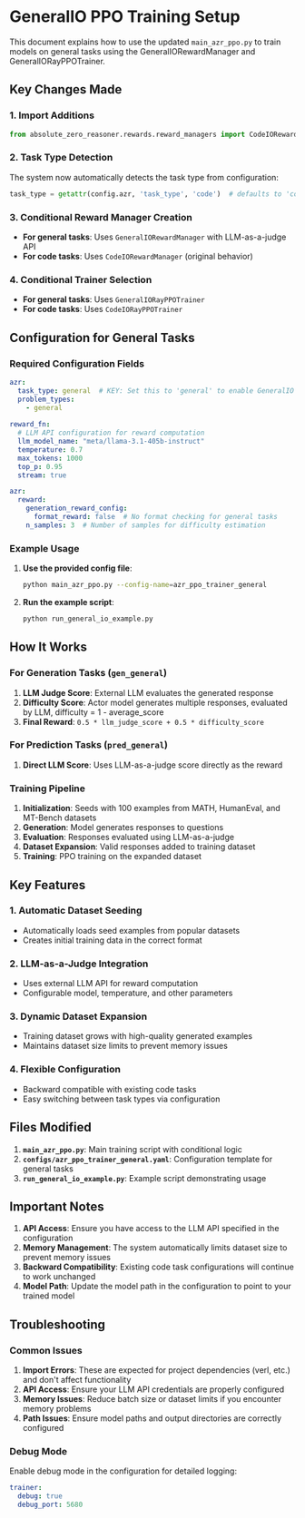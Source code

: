 # GeneralIO PPO Training Setup

This document explains how to use the updated `main_azr_ppo.py` to train models on general tasks using the GeneralIORewardManager and GeneralIORayPPOTrainer.

## Key Changes Made

### 1. Import Additions
```python
from absolute_zero_reasoner.rewards.reward_managers import CodeIORewardManager, GeneralIORewardManager
```

### 2. Task Type Detection
The system now automatically detects the task type from configuration:
```python
task_type = getattr(config.azr, 'task_type', 'code')  # defaults to 'code' for backward compatibility
```

### 3. Conditional Reward Manager Creation
- **For general tasks**: Uses `GeneralIORewardManager` with LLM-as-a-judge API
- **For code tasks**: Uses `CodeIORewardManager` (original behavior)

### 4. Conditional Trainer Selection
- **For general tasks**: Uses `GeneralIORayPPOTrainer`
- **For code tasks**: Uses `CodeIORayPPOTrainer`

## Configuration for General Tasks

### Required Configuration Fields

```yaml
azr:
  task_type: general  # KEY: Set this to 'general' to enable GeneralIO mode
  problem_types:
    - general
  
reward_fn:
  # LLM API configuration for reward computation
  llm_model_name: "meta/llama-3.1-405b-instruct"
  temperature: 0.7
  max_tokens: 1000
  top_p: 0.95
  stream: true

azr:
  reward:
    generation_reward_config:
      format_reward: false  # No format checking for general tasks
    n_samples: 3  # Number of samples for difficulty estimation
```

### Example Usage

1. **Use the provided config file**:
   ```bash
   python main_azr_ppo.py --config-name=azr_ppo_trainer_general
   ```

2. **Run the example script**:
   ```bash
   python run_general_io_example.py
   ```

## How It Works

### For Generation Tasks (`gen_general`)
1. **LLM Judge Score**: External LLM evaluates the generated response
2. **Difficulty Score**: Actor model generates multiple responses, evaluated by LLM, difficulty = 1 - average_score
3. **Final Reward**: `0.5 * llm_judge_score + 0.5 * difficulty_score`

### For Prediction Tasks (`pred_general`)
1. **Direct LLM Score**: Uses LLM-as-a-judge score directly as the reward

### Training Pipeline
1. **Initialization**: Seeds with 100 examples from MATH, HumanEval, and MT-Bench datasets
2. **Generation**: Model generates responses to questions
3. **Evaluation**: Responses evaluated using LLM-as-a-judge
4. **Dataset Expansion**: Valid responses added to training dataset
5. **Training**: PPO training on the expanded dataset

## Key Features

### 1. **Automatic Dataset Seeding**
- Automatically loads seed examples from popular datasets
- Creates initial training data in the correct format

### 2. **LLM-as-a-Judge Integration**
- Uses external LLM API for reward computation
- Configurable model, temperature, and other parameters

### 3. **Dynamic Dataset Expansion**
- Training dataset grows with high-quality generated examples
- Maintains dataset size limits to prevent memory issues

### 4. **Flexible Configuration**
- Backward compatible with existing code tasks
- Easy switching between task types via configuration

## Files Modified

1. **`main_azr_ppo.py`**: Main training script with conditional logic
2. **`configs/azr_ppo_trainer_general.yaml`**: Configuration template for general tasks
3. **`run_general_io_example.py`**: Example script demonstrating usage

## Important Notes

1. **API Access**: Ensure you have access to the LLM API specified in the configuration
2. **Memory Management**: The system automatically limits dataset size to prevent memory issues
3. **Backward Compatibility**: Existing code task configurations will continue to work unchanged
4. **Model Path**: Update the model path in the configuration to point to your trained model

## Troubleshooting

### Common Issues

1. **Import Errors**: These are expected for project dependencies (verl, etc.) and don't affect functionality
2. **API Access**: Ensure your LLM API credentials are properly configured
3. **Memory Issues**: Reduce batch size or dataset limits if you encounter memory problems
4. **Path Issues**: Ensure model paths and output directories are correctly configured

### Debug Mode

Enable debug mode in the configuration for detailed logging:
```yaml
trainer:
  debug: true
  debug_port: 5680
```
